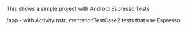 This shows a simple project with Android Espresso Tests

/app - with ActivityInstrumentationTestCase2 tests that use Espresso
